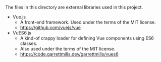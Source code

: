 The files in this directory are external libraries used in this project.

- Vue.js
    - A front-end framework. Used under the terms of the MIT license.
    - https://github.com/vuejs/vue
- VuES6.js
    - A kind-of crappy loader for defining Vue components using ES6 classes.
    - Also used under the terms of the MIT license.
    - https://code.garrettmills.dev/garrettmills/vues6